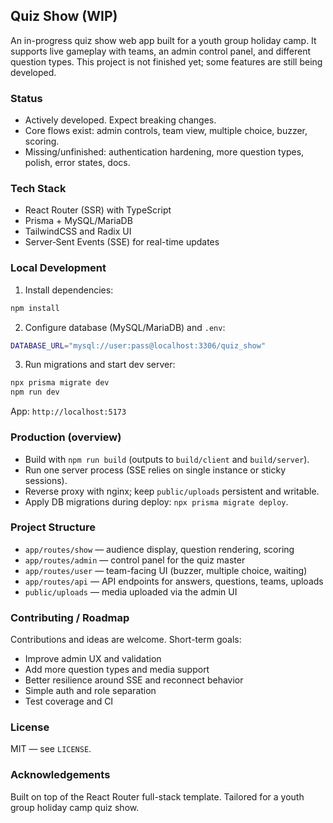 ## Quiz Show (WIP)

An in-progress quiz show web app built for a youth group holiday camp. It supports live gameplay with teams, an admin control panel, and different question types. This project is not finished yet; some features are still being developed.

### Status

- Actively developed. Expect breaking changes.
- Core flows exist: admin controls, team view, multiple choice, buzzer, scoring.
- Missing/unfinished: authentication hardening, more question types, polish, error states, docs.

### Tech Stack

- React Router (SSR) with TypeScript
- Prisma + MySQL/MariaDB
- TailwindCSS and Radix UI
- Server‑Sent Events (SSE) for real-time updates

### Local Development

1. Install dependencies:

```bash
npm install
```

2. Configure database (MySQL/MariaDB) and `.env`:

```bash
DATABASE_URL="mysql://user:pass@localhost:3306/quiz_show"
```

3. Run migrations and start dev server:

```bash
npx prisma migrate dev
npm run dev
```

App: `http://localhost:5173`

### Production (overview)

- Build with `npm run build` (outputs to `build/client` and `build/server`).
- Run one server process (SSE relies on single instance or sticky sessions).
- Reverse proxy with nginx; keep `public/uploads` persistent and writable.
- Apply DB migrations during deploy: `npx prisma migrate deploy`.

### Project Structure

- `app/routes/show` — audience display, question rendering, scoring
- `app/routes/admin` — control panel for the quiz master
- `app/routes/user` — team-facing UI (buzzer, multiple choice, waiting)
- `app/routes/api` — API endpoints for answers, questions, teams, uploads
- `public/uploads` — media uploaded via the admin UI

### Contributing / Roadmap

Contributions and ideas are welcome. Short-term goals:

- Improve admin UX and validation
- Add more question types and media support
- Better resilience around SSE and reconnect behavior
- Simple auth and role separation
- Test coverage and CI

### License

MIT — see `LICENSE`.

### Acknowledgements

Built on top of the React Router full-stack template. Tailored for a youth group holiday camp quiz show.
